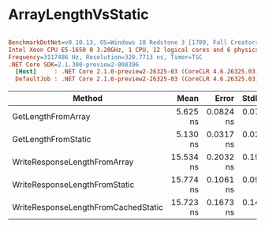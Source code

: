 # ArrayLengthVsStatic

``` ini

BenchmarkDotNet=v0.10.13, OS=Windows 10 Redstone 3 [1709, Fall Creators Update] (10.0.16299.309)
Intel Xeon CPU E5-1650 0 3.20GHz, 1 CPU, 12 logical cores and 6 physical cores
Frequency=3117486 Hz, Resolution=320.7713 ns, Timer=TSC
.NET Core SDK=2.1.300-preview2-008396
  [Host]     : .NET Core 2.1.0-preview2-26325-03 (CoreCLR 4.6.26325.03, CoreFX 4.6.26325.02), 64bit RyuJIT
  DefaultJob : .NET Core 2.1.0-preview2-26325-03 (CoreCLR 4.6.26325.03, CoreFX 4.6.26325.02), 64bit RyuJIT


```
|                              Method |      Mean |     Error |    StdDev |
|------------------------------------ |----------:|----------:|----------:|
|                  GetLengthFromArray |  5.625 ns | 0.0824 ns | 0.0771 ns |
|                 GetLengthFromStatic |  5.130 ns | 0.0317 ns | 0.0297 ns |
|        WriteResponseLengthFromArray | 15.534 ns | 0.2032 ns | 0.1901 ns |
|       WriteResponseLengthFromStatic | 15.774 ns | 0.1061 ns | 0.0993 ns |
| WriteResponseLengthFromCachedStatic | 15.723 ns | 0.1673 ns | 0.1483 ns |
